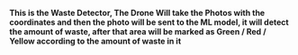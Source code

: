 **This is the Waste Detector, The Drone Will take the Photos with the coordinates and then the photo will be sent to the ML model, it will detect the amount of waste, after that area will be marked as Green / Red / Yellow according to the amount of waste in it**
